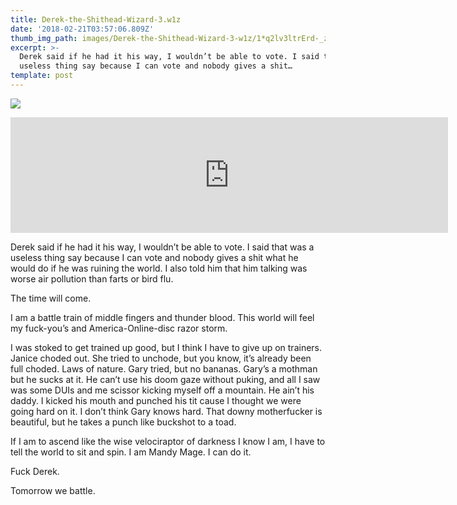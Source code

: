 ```yaml
---
title: Derek-the-Shithead-Wizard-3.w1z
date: '2018-02-21T03:57:06.809Z'
thumb_img_path: images/Derek-the-Shithead-Wizard-3-w1z/1*q2lv3ltrErd-_zYxO0hDrg.gif
excerpt: >-
  Derek said if he had it his way, I wouldn’t be able to vote. I said that was a
  useless thing say because I can vote and nobody gives a shit…
template: post
---
```

![](/images/Derek-the-Shithead-Wizard-3-w1z/1*q2lv3ltrErd-_zYxO0hDrg.gif)

<iframe src="https://play.ht/embed/?article_url=https://medium.com/_p/derek-the-shithead-wizard-3-w1z-9525ed4123e3" width="700" height="185" frameborder="0" scrolling="no"></iframe>

Derek said if he had it his way, I wouldn’t be able to vote. I said that was a useless thing say because I can vote and nobody gives a shit what he would do if he was ruining the world. I also told him that him talking was worse air pollution than farts or bird flu.

The time will come.

I am a battle train of middle fingers and thunder blood. This world will feel my fuck-you’s and America-Online-disc razor storm.

I was stoked to get trained up good, but I think I have to give up on trainers. Janice choded out. She tried to unchode, but you know, it’s already been full choded. Laws of nature. Gary tried, but no bananas. Gary’s a mothman but he sucks at it. He can’t use his doom gaze without puking, and all I saw was some DUIs and me scissor kicking myself off a mountain. He ain’t his daddy. I kicked his mouth and punched his tit cause I thought we were going hard on it. I don’t think Gary knows hard. That downy motherfucker is beautiful, but he takes a punch like buckshot to a toad.

If I am to ascend like the wise velociraptor of darkness I know I am, I have to tell the world to sit and spin. I am Mandy Mage. I can do it.

Fuck Derek.

Tomorrow we battle.
